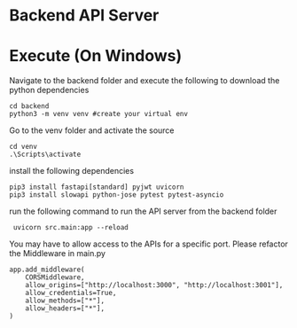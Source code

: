 # Backend API Server

# Execute (On Windows)

Navigate to the backend folder and execute the following
to download the python dependencies
```
cd backend
python3 -m venv venv #create your virtual env

```

Go to the venv folder and activate the source
```commandline
cd venv
.\Scripts\activate

```

install the following dependencies
```commandline
pip3 install fastapi[standard] pyjwt uvicorn
pip3 install slowapi python-jose pytest pytest-asyncio

```

run the following command to run the API server from the backend folder
```commandline
 uvicorn src.main:app --reload
```

You may have to allow access to the APIs for a specific port. Please refactor the Middleware in main.py
```commandline
app.add_middleware(
    CORSMiddleware,
    allow_origins=["http://localhost:3000", "http://localhost:3001"],
    allow_credentials=True,
    allow_methods=["*"],
    allow_headers=["*"],
)
```
